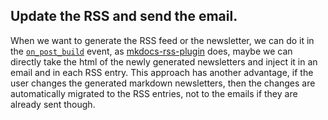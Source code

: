 
## Update the RSS and send the email.

When we want to generate the RSS feed or the newsletter, we can do it in the
[`on_post_build`](https://www.mkdocs.org/user-guide/plugins/#on_post_build)
event, as [mkdocs-rss-plugin](https://github.com/Guts/mkdocs-rss-plugin) does,
maybe we can directly take the html of the newly generated newsletters and
inject it in an email and in each RSS entry. This approach has another
advantage, if the user changes the generated markdown newsletters, then the
changes are automatically migrated to the RSS entries, not to the emails if they
are already sent though.
